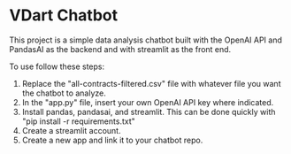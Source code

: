 # VDart Chatbot

This project is a simple data analysis chatbot built with the OpenAI API and PandasAI as the backend and with streamlit as the front end. 

To use follow these steps:
1. Replace the "all-contracts-filtered.csv" file with whatever file you want the chatbot to analyze.
2. In the "app.py" file, insert your own OpenAI API key where indicated.
3. Install pandas, pandasai, and streamlit. This can be done quickly with "pip install -r requirements.txt"
4. Create a streamlit account.
5. Create a new app and link it to your chatbot repo. 

